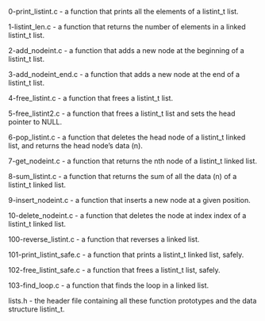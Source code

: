 0-print_listint.c - a function that prints all the elements of a listint_t list.

1-listint_len.c - a function that returns the number of elements in a linked listint_t list.

2-add_nodeint.c - a function that adds a new node at the beginning of a listint_t list.

3-add_nodeint_end.c - a function that adds a new node at the end of a listint_t list.

4-free_listint.c - a function that frees a listint_t list.

5-free_listint2.c - a function that frees a listint_t list and sets the head pointer to NULL.

6-pop_listint.c - a function that deletes the head node of a listint_t linked list, and returns the head node’s data (n).

7-get_nodeint.c - a function that returns the nth node of a listint_t linked list.

8-sum_listint.c - a function that returns the sum of all the data (n) of a listint_t linked list.

9-insert_nodeint.c - a function that inserts a new node at a given position.

10-delete_nodeint.c - a function that deletes the node at index index of a listint_t linked list.

100-reverse_listint.c - a function that reverses a linked list.

101-print_listint_safe.c - a function that prints a listint_t linked list, safely.

102-free_listint_safe.c - a function that frees a listint_t list, safely.

103-find_loop.c - a function that finds the loop in a linked list.

lists.h - the header file containing all these function prototypes and the data structure listint_t.
